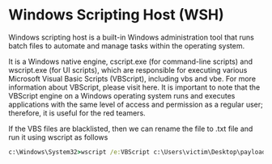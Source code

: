 # Windows Scripting Host (WSH)

Windows scripting host is a built-in Windows administration tool that runs batch files to automate and manage tasks within the operating system.

It is a Windows native engine, cscript.exe (for command-line scripts) and wscript.exe (for UI scripts), which are responsible for executing various Microsoft Visual Basic Scripts (VBScript), including vbs and vbe. For more information about VBScript, please visit here. It is important to note that the VBScript engine on a Windows operating system runs and executes applications with the same level of access and permission as a regular user; therefore, it is useful for the red teamers.

 If the VBS files are blacklisted, then we can rename the file to .txt file and run it using wscript as follows

```cmd
c:\Windows\System32>wscript /e:VBScript c:\Users\victim\Desktop\payload.txt
```